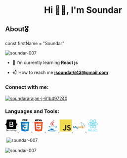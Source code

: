 <h1 align="center">Hi 🙋‍♂️, I'm Soundar</h1>

 <h2>About🎖️</h2>
 
const firstName = "Soundar"

  
</div>
<p align="left"> <img src="https://komarev.com/ghpvc/?username=soundar-007&label=Profile%20views&color=0e75b6&style=flat" alt="soundar-007" /> </p>

- 🌱 I’m currently learning **React js**

- 📫 How to reach me **jsoundar643@gmail.com**

<h3 align="left">Connect with me:</h3>

<p align="left">
<a href="https://linkedin.com/in/soundararajan-j-61b497240" target="blank"><img align="center" src="https://raw.githubusercontent.com/rahuldkjain/github-profile-readme-generator/master/src/images/icons/Social/linked-in-alt.svg" alt="soundararajan-j-61b497240" height="30" width="40" /></a>
</p>

<h3 align="left">Languages and Tools:</h3>
<p align="left"> <a href="https://getbootstrap.com" target="_blank" rel="noreferrer"> <img src="https://raw.githubusercontent.com/devicons/devicon/master/icons/bootstrap/bootstrap-plain-wordmark.svg" alt="bootstrap" width="40" height="40"/> </a> <a href="https://www.w3schools.com/css/" target="_blank" rel="noreferrer"> <img src="https://raw.githubusercontent.com/devicons/devicon/master/icons/css3/css3-original-wordmark.svg" alt="css3" width="40" height="40"/> </a> <a href="https://www.w3.org/html/" target="_blank" rel="noreferrer"> <img src="https://raw.githubusercontent.com/devicons/devicon/master/icons/html5/html5-original-wordmark.svg" alt="html5" width="40" height="40"/> </a> <a href="https://www.java.com" target="_blank" rel="noreferrer"> <img src="https://raw.githubusercontent.com/devicons/devicon/master/icons/java/java-original.svg" alt="java" width="40" height="40"/> </a> <a href="https://developer.mozilla.org/en-US/docs/Web/JavaScript" target="_blank" rel="noreferrer"> <img src="https://raw.githubusercontent.com/devicons/devicon/master/icons/javascript/javascript-original.svg" alt="javascript" width="40" height="40"/> </a> <a href="https://www.mysql.com/" target="_blank" rel="noreferrer"> <img src="https://raw.githubusercontent.com/devicons/devicon/master/icons/mysql/mysql-original-wordmark.svg" alt="mysql" width="40" height="40"/> </a> <a href="https://reactjs.org/" target="_blank" rel="noreferrer"> <img src="https://raw.githubusercontent.com/devicons/devicon/master/icons/react/react-original-wordmark.svg" alt="react" width="40" height="40"/> </a> </p>

<p>&nbsp;<img align="center" src="https://github-readme-stats.vercel.app/api?username=soundar-007&show_icons=true&locale=en" alt="soundar-007" /></p>

<p><img align="center" src="https://github-readme-streak-stats.herokuapp.com/?user=soundar-007&" alt="soundar-007" /></p>

